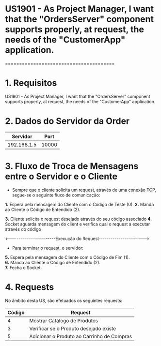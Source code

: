 # US1901 - As Project Manager, I want that the "OrdersServer" component supports properly, at request, the needs of the "CustomerApp" application.
=======================================


# 1. Requisitos

US1901 - As Project Manager, I want that the "OrdersServer" component supports properly, at request, the needs of the "CustomerApp" application.

# 2. Dados do Servidor da Order

| Servidor        | Port  |
|--------------|-------|
| 192.168.1.5    | 10000 |

# 3. Fluxo de Troca de Mensagens entre o Servidor e o Cliente

* Sempre que o cliente solicita um request, através de uma conexão TCP, segue-se o seguinte fluxo de comunicação:

**1.** Espera pela mensagem do Cliente com o Código de Teste (0).
**2.** Manda ao Cliente o Código de Entendido (2).

**3.** Cliente solicita o request desejado através do seu código associado
**4.** Socket aguarda mensagem do client e verifica qual o request a executar através do código

<-----------------------Execução do Request----------------------->

* Para terminar o request, o servidor:

**5.** Espera pela mensagem do Cliente com o Código de Fim (1).  
**6.** Manda ao Cliente o Código de Entendido (2).  
**7.** Fecha o Socket.  

# 4. Requests

No âmbito desta US, são efetuados os seguintes requests:

| Código | Request  |
|--------|-------|
| 4      | Mostrar Catálogo de Produtos |
| 3      | Verificar se o Produto desejado existe |
| 5      | Adicionar o Produto ao Carrinho de Compras|







